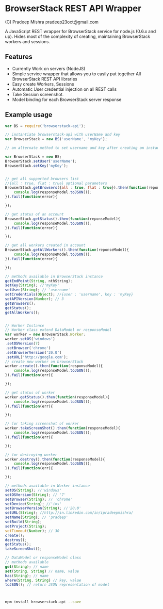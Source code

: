 BrowserStack REST API Wrapper 
=======


(C) Pradeep Mishra <pradeep23oct@gmail.com>

A JavaScript REST wrapper for BrowserStack service for node.js (0.6.x and up).  Hides most of the complexity of creating, maintaining BrowserStack workers and sessions.


Features
--------

* Currently Work on servers (NodeJS)
* Simple service wrapper that allows you to easily put together All BrowserStack REST API libraries
* Easy create Workers, Sessions
* Automatic User credential injection on all REST calls
* Take Session screenshot.
* Model binding for each BrowserStack server response


Example usage
-------------

```javascript
var BS = require('browserstack-api');

// instantiate browserstack-api with userName and key
var BrowserStack = new BS('userName', 'myKey');

// an alternate method to set username and key after creating an instance of browserstack-api

var BrowserStack = new BS;
BrowserStack.setUser('userName');
BrowserStack.setKey('myKey');


// get all supported browsers list
//{all : true, flat : true} optional parameters
BrowserStack.getBrowsers({all : true, flat : true}).then(function(reponseModel){
    console.log(responseModel.toJSON());
}).fail(function(error){

});

// get status of an account
BrowserStack.getStatus().then(function(reponseModel){
    console.log(responseModel.toJSON());
}).fail(function(error){

});

// get all workers created in account
BrowserStack.getAllWorkers().then(function(reponseModel){
    console.log(responseModel.toJSON());
}).fail(function(error){

});

// methods available in BrowserStack instance
getEndPoint(String, nthString);
setKey(String); //'myKey'
setUser(String); // 'username'
setCredentials(Object); //{user : 'username', key : 'myKey}
setAPIVersion(Number); // 3
getBrowsers();
getStatus();
getAllWorkers();


// Worker Instance
// Worker class extend DataModel or responseModel
var worker = new BrowserStack.Worker;
worker.setOS('windows')
.setOSVersion(7)
.setBrowser('chrome')
.setBrowserVersion('20.0')
.setURL('http://google.com'); 
// create new worker on browserStack
worker.create().then(function(responseModel){
	console.log(responseModel.toJSON());
}).fail(function(err){

});

// get status of worker
worker.getStatus().then(function(responseModel){
    console.log(responseModel.toJSON());
}).fail(function(err){

});

// for taking screenshot of worker
worker.takeScreenShot().then(function(responseModel){
    console.log(responseModel.toJSON());
}).fail(function(err){

});

// for destroying worker
worker.destroy().then(function(responseModel){
    console.log(responseModel.toJSON());
}).fail(function(err){

});

// methods available in Worker instance
setOS(String); //'windows'
setOSVersion(String); // '7'
setBrowser(String); // 'chrome'
setDevice(String); //'ios'
setBrowserVersion(String); //'20.0'
setURL(String); //http://in.linkedin.com/in/ipradeepmishra/
setName(String); // 'pradeep'
setBuild(String); 
setProject(String);
setTimeout(Number); // 30
create();
destroy();
getStatus();
takeScreenShot();

// DataModel or responseModel class
// methods available
get(String); // name
set(String, String) // name, value
has(String); // name
where(String, String) // key, value
toJSON(); // return JSON representation of model




```

```bash
npm install browserstack-api --save
```
